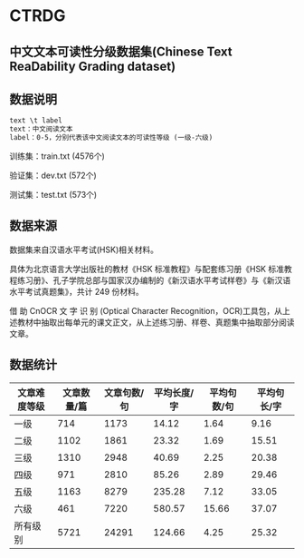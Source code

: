 # CTRDG
## 中文文本可读性分级数据集(Chinese Text ReaDability Grading dataset)
## 数据说明
```html
text \t label
text：中文阅读文本
label：0-5，分别代表该中文阅读文本的可读性等级 (一级-六级)
```

训练集：train.txt (4576个)

验证集：dev.txt (572个)

测试集：test.txt (573个)


## 数据来源
数据集来自汉语水平考试(HSK)相关材料。

具体为北京语言大学出版社的教材《HSK 标准教程》与配套练习册《HSK 标准教程练习册》、孔子学院总部与国家汉办编制的《新汉语水平考试样卷》与《新汉语水平考试真题集》，共计 249 份材料。

借 助 CnOCR 文 字 识 别 (Optical Character Recognition，OCR)工具包，从上述教材中抽取出每单元的课文正文，从上述练习册、样卷、真题集中抽取部分阅读文章。

## 数据统计
| 文章难度等级     | 文章数量/篇 | 文章句数/句   | 平均长度/字 | 平均句数/句 | 平均句长/字 |
| -------- | -------- | -------- | -------- | -------- | -------- |
| 一级 |714	 |1173	 |14.12 |	1.64 |	9.16 |
| 二级 | 1102 |	1861	 |23.32 |	1.69	 |15.51|
| 三级 | 1310 |	2948 |	40.69	 |2.25 |	20.38|
| 四级 | 971	 |2810	 |85.26	 |2.89	 |29.46|
| 五级 | 1163 |	8279	 |235.28	 |7.12	 |33.05|
| 六级 | 461	 |7220	 |580.57	 |15.66 |	37.07|
| 所有级别 | 5721 |	24291 |	124.66	 |4.25	 |25.32|
